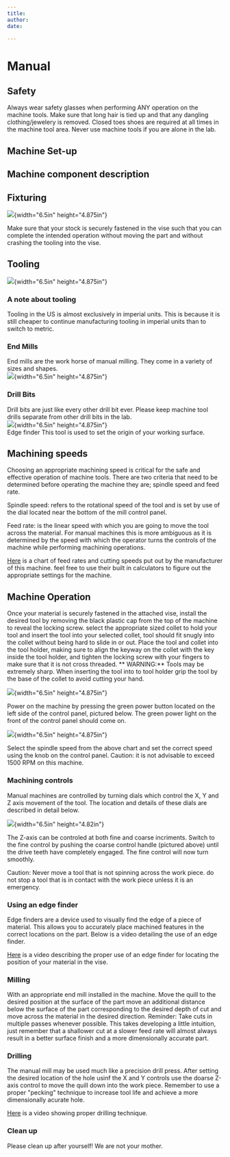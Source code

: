 ```yaml
---
title: 
author: 
date: 

---
```


# Manual


## Safety

Always wear safety glasses when performing ANY operation on the machine
tools. Make sure that long hair is tied up and that any dangling
clothing/jewelery is removed. Closed toes shoes are required at all
times in the machine tool area. Never use machine tools if you are alone
in the lab.

## Machine Set-up

## Machine component description

## Fixturing
![](images/3900MiniMillSOP/media/image3.jpg){width="6.5in" height="4.875in"}

Make sure that your stock is securely fastened in the vise such that you
can complete the intended operation without moving the part and without
crashing the tooling into the vise.

## Tooling
![](images/3900MiniMillSOP/media/image12.jpg){width="6.5in" height="4.875in"}

### A note about tooling

Tooling in the US is almost exclusively in imperial units. This is
because it is still cheaper to continue manufacturing tooling in
imperial units than to switch to metric.

### End Mills
End mills are the work horse of manual
milling. They come in a variety of sizes and shapes.  
![](images/3900MiniMillSOP/media/image6.jpg){width="6.5in" height="4.875in"}  

### Drill Bits
Drill bits are just like every other drill bit ever. 
Please keep machine tool drills separate from other drill bits in the lab.  
![](images/3900MiniMillSOP/media/image11.jpg){width="6.5in" height="4.875in"}  
Edge finder This tool is used to set the origin of your working surface.

## Machining speeds

Choosing an appropriate machining speed is critical for the safe and
effective operation of machine tools. There are two criteria that need
to be determined before operating the machine they are; spindle speed
and feed rate.

Spindle speed: refers to the rotational speed of the tool and is set by
use of the dial located near the bottom of the mill control panel.

Feed rate: is the linear speed with which you are going to move the tool
across the material. For manual machines this is more ambiguous as it is
determined by the speed with which the operator turns the controls of
the machine while performing machining operations.

[Here](https://littlemachineshop.com/reference/cuttingspeeds.php) is a
chart of feed rates and cutting speeds put out by the manufacturer of
this machine. feel free to use their built in calculators to figure out
the appropriate settings for the machine.

## Machine Operation

Once your material is securely fastened in the attached vise, install
the desired tool by removing the black plastic cap from the top of the
machine to reveal the locking screw. select the appropriate sized collet
to hold your tool and insert the tool into your selected collet, tool
should fit snugly into the collet without being hard to slide in or out.
Place the tool and collet into the tool holder, making sure to align the
keyway on the collet with the key inside the tool holder, and tighten
the locking screw with your fingers to make sure that it is not cross
threaded. \*\* WARNING:\*\* Tools may be extremely sharp. When inserting
the tool into to tool holder grip the tool by the base of the collet to
avoid cutting your hand.

![](images/3900MiniMillSOP/media/image13.jpg){width="6.5in" height="4.875in"}

Power on the machine by pressing the green power button located on the
left side of the control panel, pictured below. The green power light on
the front of the control panel should come on.

![](images/3900MiniMillSOP/media/image14.jpg){width="6.5in" height="4.875in"}

Select the spindle speed from the above chart and set the correct speed
using the knob on the control panel. Caution: it is not advisable to
exceed 1500 RPM on this machine.

### Machining controls

Manual machines are controlled by turning dials which control the X, Y
and Z axis movement of the tool. The location and details of these dials
are described in detail below.

![](images/3900MiniMillSOP/media/image4.png){width="6.5in" height="4.82in"}

The Z-axis can be controled at both fine and coarse incriments. Switch
to the fine control by pushing the coarse control handle (pictured
above) until the drive teeth have completely engaged. The fine control
will now turn smoothly.

Caution: Never move a tool that is not spinning across the work piece.
do not stop a tool that is in contact with the work piece unless it is
an emergency.

### Using an edge finder

Edge finders are a device used to visually find the edge of a piece of
material. This allows you to accurately place machined features in the
correct locations on the part. Below is a video detailing the use of an
edge finder.

[Here](https://www.youtube.com/watch?v=5_qiPE5z7SE) is a video
describing the proper use of an edge finder for locating the position of
your material in the vise.

### Milling

With an appropriate end mill installed in the machine. Move the quill to
the desired position at the surface of the part move an additional
distance below the surface of the part corresponding to the desired
depth of cut and move across the material in the desired direction.
Reminder: Take cuts in multiple passes whenever possible. This takes
developing a little intuition, just remember that a shallower cut at a
slower feed rate will almost always result in a better surface finish
and a more dimensionally accurate part.

### Drilling

The manual mill may be used much like a precision drill press. After
setting the desired location of the hole usinf the X and Y controls use
the doarse Z-axis control to move the quill down into the work piece.
Remember to use a proper "pecking" technique to increase tool life and
achieve a more dimensionally acurate hole.

[Here](https://www.youtube.com/watch?v=fdRCeTeAOpA) is a video showing
proper drilling technique.

### Clean up

Please clean up after yourself! We are not your mother.
